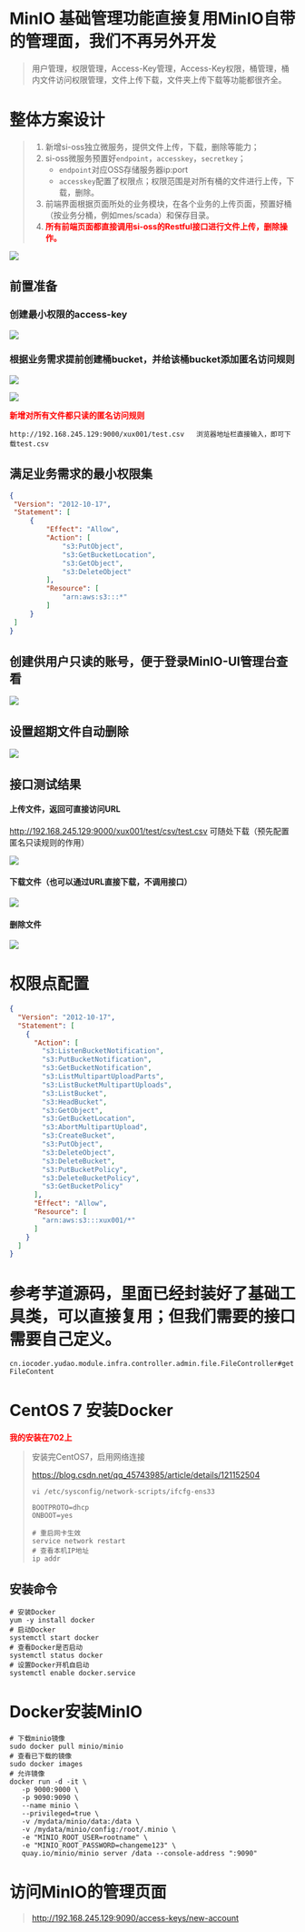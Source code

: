 # MinIO 基础管理功能直接复用MinIO自带的管理面，我们不再另外开发

> 用户管理，权限管理，Access-Key管理，Access-Key权限，桶管理，桶内文件访问权限管理，文件上传下载，文件夹上传下载等功能都很齐全。

# 整体方案设计

> 1. 新增si-oss独立微服务，提供文件上传，下载，删除等能力；
> 2. si-oss微服务预置好`endpoint`，`accesskey`，`secretkey`；
>    - `endpoint`对应OSS存储服务器ip:port
>    - `accesskey`配置了权限点；权限范围是对所有桶的文件进行上传，下载，删除。
> 3. 前端界面根据页面所处的业务模块，在各个业务的上传页面，预置好桶（按业务分桶，例如mes/scada）和保存目录。
> 4. <strong style="color:red">所有前端页面都直接调用si-oss的Restful接口进行文件上传，删除操作。</strong>

![](img/OSS上传文件时序图V1.0.jpg)

## 前置准备

### 创建最小权限的access-key

![](img/Snipaste_2023-09-01_15-36-24.jpg)

### 根据业务需求提前创建桶bucket，并给该桶bucket添加匿名访问规则

![](img/Snipaste_2023-09-01_15-38-11.jpg)

![](img/Snipaste_2023-09-01_15-40-40.jpg)

<strong style="color:red">新增对所有文件都只读的匿名访问规则</strong>

`http://192.168.245.129:9000/xux001/test.csv   浏览器地址栏直接输入，即可下载test.csv`

## 满足业务需求的最小权限集

```json
{
 "Version": "2012-10-17",
 "Statement": [
     {
         "Effect": "Allow",
         "Action": [
             "s3:PutObject",
             "s3:GetBucketLocation",
             "s3:GetObject",
             "s3:DeleteObject"
         ],
         "Resource": [
             "arn:aws:s3:::*"
         ]
     }
 ]
}
```

## 创建供用户只读的账号，便于登录MinIO-UI管理台查看

![](img/Snipaste_2023-09-01_15-48-51.jpg)

## 设置超期文件自动删除

![](img/Snipaste_2023-09-01_18-27-19.jpg)



## 接口测试结果

#### 上传文件，返回可直接访问URL

http://192.168.245.129:9000/xux001/test/csv/test.csv 可随处下载（预先配置匿名只读规则的作用）

![](img/Snipaste_2023-09-01_16-45-27.jpg)

#### 下载文件（也可以通过URL直接下载，不调用接口）

![](img/Snipaste_2023-09-01_16-49-14.jpg)

#### 删除文件

![](img/Snipaste_2023-09-01_16-50-44.jpg)



# 权限点配置

```json
{
  "Version": "2012-10-17",
  "Statement": [
    {
      "Action": [
        "s3:ListenBucketNotification",
        "s3:PutBucketNotification",
        "s3:GetBucketNotification",
        "s3:ListMultipartUploadParts",
        "s3:ListBucketMultipartUploads",
        "s3:ListBucket",
        "s3:HeadBucket",
        "s3:GetObject",
        "s3:GetBucketLocation",
        "s3:AbortMultipartUpload",
        "s3:CreateBucket",
        "s3:PutObject",
        "s3:DeleteObject",
        "s3:DeleteBucket",
        "s3:PutBucketPolicy",
        "s3:DeleteBucketPolicy",
        "s3:GetBucketPolicy"
      ],
      "Effect": "Allow",
      "Resource": [
        "arn:aws:s3:::xux001/*"
      ]
    }
  ]
}
```



# 参考芋道源码，里面已经封装好了基础工具类，可以直接复用；但我们需要的接口需要自己定义。

`cn.iocoder.yudao.module.infra.controller.admin.file.FileController#getFileContent`

# CentOS 7 安装Docker

<strong style="color:red">我的安装在702上</strong>

> 安装完CentOS7，启用网络连接
>
> https://blog.csdn.net/qq_45743985/article/details/121152504
>
> ```shell
> vi /etc/sysconfig/network-scripts/ifcfg-ens33
> 
> BOOTPROTO=dhcp
> ONBOOT=yes
> 
> # 重启网卡生效
> service network restart
> # 查看本机IP地址
> ip addr
> ```
>
> 

## 安装命令

```shell
# 安装Docker
yum -y install docker
# 启动Docker
systemctl start docker
# 查看Docker是否启动
systemctl status docker
# 设置Docker开机自启动
systemctl enable docker.service
```



# Docker安装MinIO

```shell
# 下载minio镜像
sudo docker pull minio/minio
# 查看已下载的镜像
sudo docker images
# 允许镜像
docker run -d -it \
   -p 9000:9000 \
   -p 9090:9090 \
   --name minio \
   --privileged=true \
   -v /mydata/minio/data:/data \
   -v /mydata/minio/config:/root/.minio \
   -e "MINIO_ROOT_USER=rootname" \
   -e "MINIO_ROOT_PASSWORD=changeme123" \
   quay.io/minio/minio server /data --console-address ":9090"

```

# 访问MinIO的管理页面

> http://192.168.245.129:9090/access-keys/new-account